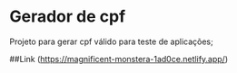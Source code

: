# Gerador de cpf

Projeto para gerar cpf válido para teste de aplicações;

##Link
(https://magnificent-monstera-1ad0ce.netlify.app/)

